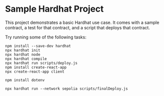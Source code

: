 # Sample Hardhat Project

This project demonstrates a basic Hardhat use case. It comes with a sample contract, a test for that contract, and a script that deploys that contract.

Try running some of the following tasks:


```
npm install --save-dev hardhat
npx hardhat init
npx hardhat node
npx hardhat compile
npx hardhat run scripts/deploy.js
npm install create-react-app
npx create-react-app client

npm install dotenv

npx hardhat run --network sepolia scripts/finalDeploy.js